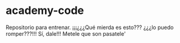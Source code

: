 # academy-code
Repositorio para entrenar. ¡¡¡¿¿¿Qué mierda es esto??? ¿¿¿lo puedo romper???!!!   Sí, dale!!! Metele que son pasatele'
